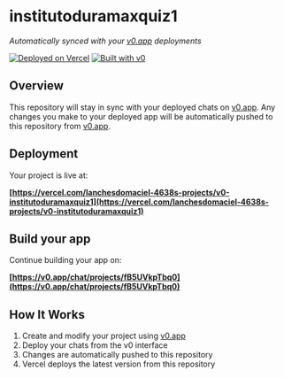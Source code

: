 # institutoduramaxquiz1

*Automatically synced with your [v0.app](https://v0.app) deployments*

[![Deployed on Vercel](https://img.shields.io/badge/Deployed%20on-Vercel-black?style=for-the-badge&logo=vercel)](https://vercel.com/lanchesdomaciel-4638s-projects/v0-institutoduramaxquiz1)
[![Built with v0](https://img.shields.io/badge/Built%20with-v0.app-black?style=for-the-badge)](https://v0.app/chat/projects/fB5UVkpTbq0)

## Overview

This repository will stay in sync with your deployed chats on [v0.app](https://v0.app).
Any changes you make to your deployed app will be automatically pushed to this repository from [v0.app](https://v0.app).

## Deployment

Your project is live at:

**[https://vercel.com/lanchesdomaciel-4638s-projects/v0-institutoduramaxquiz1](https://vercel.com/lanchesdomaciel-4638s-projects/v0-institutoduramaxquiz1)**

## Build your app

Continue building your app on:

**[https://v0.app/chat/projects/fB5UVkpTbq0](https://v0.app/chat/projects/fB5UVkpTbq0)**

## How It Works

1. Create and modify your project using [v0.app](https://v0.app)
2. Deploy your chats from the v0 interface
3. Changes are automatically pushed to this repository
4. Vercel deploys the latest version from this repository